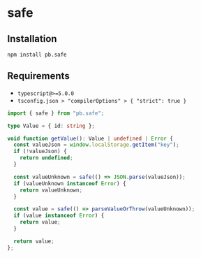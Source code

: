 # safe

## Installation

```shell
npm install pb.safe
```

## Requirements

- `typescript@>=5.0.0`
- `tsconfig.json > "compilerOptions" > { "strict": true }`

```ts
import { safe } from "pb.safe";

type Value = { id: string };

void function getValue(): Value | undefined | Error {
  const valueJson = window.localStorage.getItem("key");
  if (!valueJson) {
    return undefined;
  }

  const valueUnknown = safe(() => JSON.parse(valueJson));
  if (valueUnknown instanceof Error) {
    return valueUnknown;
  }

  const value = safe(() => parseValueOrThrow(valueUnknown));
  if (value instanceof Error) {
    return value;
  }

  return value;
};
```

